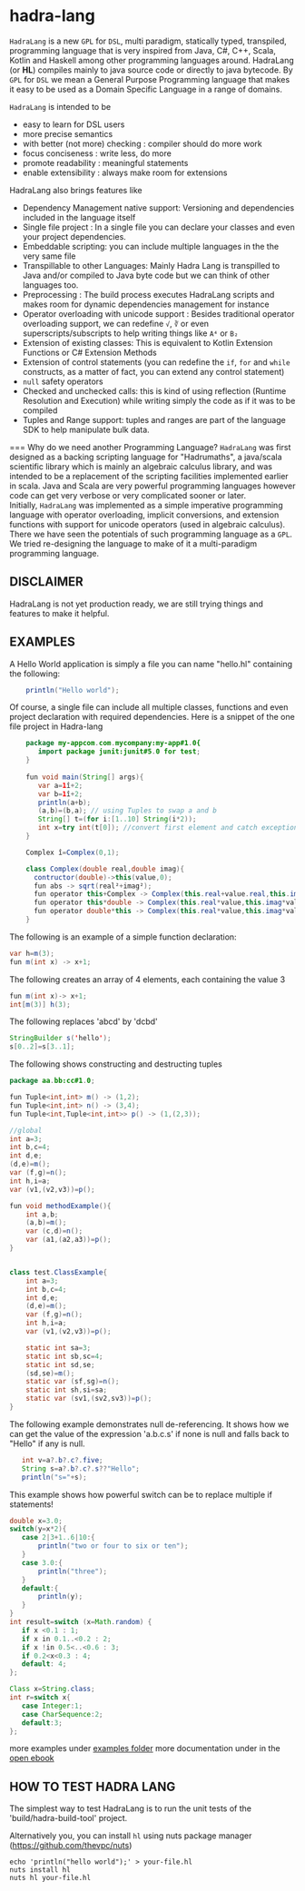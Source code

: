 # hadra-lang
``HadraLang`` is a new ``GPL`` for ``DSL``, multi paradigm, statically typed, transpiled, programming language that is very inspired from Java, C\#, C++, Scala, Kotlin and Haskell among other programming languages around. HadraLang (or **HL**) compiles mainly to java source code or directly to java bytecode. By ``GPL`` for ``DSL`` we mean a General Purpose Programming language that makes it easy to be used as a Domain Specific Language in a range of domains.


``HadraLang`` is intended to be

* easy to learn for DSL users
* more precise semantics
* with better (not more) checking : compiler should do more work
* focus conciseness : write less, do more
* promote readability : meaningful statements
* enable extensibility : always make room for extensions

HadraLang also brings features like

* Dependency Management native support: Versioning and dependencies included in the language itself
* Single file project : In a single file you can declare your classes and even your project dependencies.
* Embeddable scripting: you can include multiple languages in the the very same file
* Transpillable to other Languages: Mainly Hadra Lang is transpilled to Java and/or compiled to Java byte code but we can think of other languages too.
* Preprocessing : The build process executes HadraLang scripts and makes room for dynamic dependencies management for instance
* Operator overloading with unicode support : Besides traditional operator overloading support, we can redefine `√`, `∛` or even superscripts/subscripts to help writing things like `A⁴` or `B₂` 
* Extension of existing classes: This is equivalent to Kotlin Extension Functions or C# Extension Methods
* Extension of control statements (you can redefine the `if`, `for` and `while` constructs, as a matter of fact, you can extend any control statement)
* `null` safety operators
* Checked and unchecked calls: this is kind of using reflection (Runtime Resolution and Execution) while writing simply the code as if it was to be compiled
* Tuples and Range support: tuples and ranges are part of the language SDK to help manipulate bulk data.

=== Why do we need another Programming Language?
``HadraLang`` was first designed as a backing scripting language for "Hadrumaths", a java/scala scientific library which is mainly an algebraic calculus library, and was intended to be a replacement of the scripting facilities implemented earlier in scala. Java and Scala are very powerful programming languages however code can get very verbose or very complicated sooner or later.        
Initially, ``HadraLang`` was implemented as a simple imperative programming language with operator overloading, implicit conversions, and extension functions with support for unicode operators (used in algebraic calculus). There we have seen the potentials of such programming language as a ``GPL``. We tried re-designing the language to make of it a multi-paradigm programming language.

DISCLAIMER
-----------
HadraLang is not yet production ready, we are still trying things and features to make it helpful.

EXAMPLES
-----------

A Hello World application is simply a file you can name "hello.hl" containing the following:

```java
    println("Hello world");  
```

Of course, a single file can include all multiple classes, functions and even project declaration with required dependencies.
Here is a snippet of the one file project in Hadra-lang

```java
    package my-appcom.com.mycompany:my-app#1.0{
       import package junit:junit#5.0 for test;
    }
  
    fun void main(String[] args){
       var a=1î+2;
       var b=1î+2;
       println(a+b);
       (a,b)=(b,a); // using Tuples to swap a and b
       String[] t=(for i:[1..10] String(i*2));
       int x=try int(t[0]); //convert first element and catch exception
    }

    Complex î=Complex(0,1);

    class Complex(double real,double imag){
      contructor(double)->this(value,0);
      fun abs -> sqrt(real²+imag²);
      fun operator this+Complex -> Complex(this.real+value.real,this.imag+value.imag);
      fun operator this*double -> Complex(this.real*value,this.imag*value);
      fun operator double*this -> Complex(this.real*value,this.imag*value);
    }
```

The following is an example of a simple function declaration:

```java
var h=m(3);
fun m(int x) -> x+1;
```

The following creates an array of 4 elements, each containing the value 3

```java
fun m(int x)-> x+1;
int[m(3)] h(3);
```

The following replaces 'abcd' by 'dcbd'

```java
StringBuilder s('hello');
s[0..2]=s[3..1];
```


The following shows constructing and destructing tuples

```java
package aa.bb:cc#1.0;

fun Tuple<int,int> m() -> (1,2);
fun Tuple<int,int> n() -> (3,4);
fun Tuple<int,Tuple<int,int>> p() -> (1,(2,3));

//global
int a=3;
int b,c=4;
int d,e;
(d,e)=m();
var (f,g)=n();
int h,i=a;
var (v1,(v2,v3))=p();

fun void methodExample(){
    int a,b;
    (a,b)=m();
    var (c,d)=n();
    var (a1,(a2,a3))=p();
}


class test.ClassExample{
    int a=3;
    int b,c=4;
    int d,e;
    (d,e)=m();
    var (f,g)=n();
    int h,i=a;
    var (v1,(v2,v3))=p();

    static int sa=3;
    static int sb,sc=4;
    static int sd,se;
    (sd,se)=m();
    static var (sf,sg)=n();
    static int sh,si=sa;
    static var (sv1,(sv2,sv3))=p();
}

```

The following example demonstrates null de-referencing. It shows how we can get the value of the 
expression 'a.b.c.s' if none is null and falls back to "Hello" if any is null.

 ```java
    int v=a?.b?.c?.five;
    String s=a?.b?.c?.s??"Hello";
    println("s="+s);

```

This example shows how powerful switch can be to replace multiple if statements!

 ```java
double x=3.0;
switch(y=x*2){
    case 2|3+1..6|10:{
        println("two or four to six or ten");
    }
    case 3.0:{
        println("three");
    }
    default:{
        println(y);
    }
}
int result=switch (x=Math.random) {
    if x <0.1 : 1;
    if x in 0.1..<0.2 : 2;
    if x !in 0.5<..<0.6 : 3;
    if 0.2<x<0.3 : 4;
    default: 4;
};

Class x=String.class;
int r=switch x{
    case Integer:1;
    case CharSequence:2;
    default:3;
};
```

more examples under [examples folder](build/hadra-build-tool/src/test/resources/net/hl/test/compiler/examples/README.md)
more documentation under in the [open ebook](doc/ebook/hadra-lang-book.md)


HOW TO TEST HADRA LANG
----------------------
The simplest way to test HadraLang is to run the unit tests of the 'build/hadra-build-tool' project.

Alternatively you, you can install `hl` using nuts package manager (https://github.com/thevpc/nuts) 

```shell
echo 'println("hello world");' > your-file.hl 
nuts install hl
nuts hl your-file.hl
```
